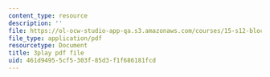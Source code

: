 ```yaml
---
content_type: resource
description: ''
file: https://ol-ocw-studio-app-qa.s3.amazonaws.com/courses/15-s12-blockchain-and-money-fall-2018/461d94955cf5303f85d3f1f686181fcd_vPJ8oQ99r9c.pdf
file_type: application/pdf
resourcetype: Document
title: 3play pdf file
uid: 461d9495-5cf5-303f-85d3-f1f686181fcd
---
```

